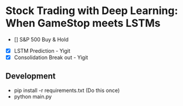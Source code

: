 # Stock Trading with Deep Learning: When GameStop meets LSTMs


- [] S&P 500 Buy & Hold
- [x] LSTM Prediction - Yigit
- [x] Consolidation Break out - Yigit

## Development
- pip install -r requirements.txt (Do this once)
- python main.py
